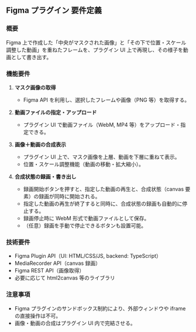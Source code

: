 ## Figma プラグイン 要件定義

### 概要

Figma 上で作成した「中央がマスクされた画像」と「その下で位置・スケール調整した動画」を重ねたフレームを、プラグイン UI 上で再現し、その様子を動画として書き出す。

### 機能要件

1. **マスク画像の取得**

   - Figma API を利用し、選択したフレームや画像（PNG 等）を取得する。

2. **動画ファイルの指定・アップロード**

   - プラグイン UI で動画ファイル（WebM, MP4 等）をアップロード・指定できる。

3. **画像＋動画の合成表示**

   - プラグイン UI 上で、マスク画像を上層、動画を下層に重ねて表示。
   - 位置・スケール調整機能（動画の移動・拡大縮小）。

4. **合成状態の録画・書き出し**
   - 録画開始ボタンを押すと、指定した動画の再生と、合成状態（canvas 要素）の録画が同時に開始される。
   - 指定した動画の再生が終了すると同時に、合成状態の録画も自動的に停止する。
   - 録画停止時に WebM 形式で動画ファイルとして保存。
   - （任意）録画を手動で停止できるボタンも設置可能。

### 技術要件

- Figma Plugin API（UI: HTML/CSS/JS, backend: TypeScript）
- MediaRecorder API（canvas 録画）
- Figma REST API（画像取得）
- 必要に応じて html2canvas 等のライブラリ

### 注意事項

- Figma プラグインのサンドボックス制約により、外部ウィンドウや iframe の直接操作は不可。
- 画像・動画の合成はプラグイン UI 内で完結させる。
